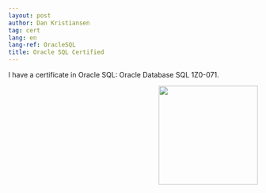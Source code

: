 ```yaml
---
layout: post
author: Dan Kristiansen
tag: cert
lang: en
lang-ref: OracleSQL
title: Oracle SQL Certified
---
```


I have a certificate in Oracle SQL: Oracle Database SQL 1Z0-071.


<img src="https://education.oracle.com/file/general/new-cert-badge.png" class="img-fluid" width="200" style="float:right">

